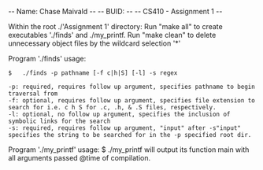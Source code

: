 -- Name: Chase Maivald --
-- BUID: --
-- CS410 - Assignment 1 --

Within the root ./'Assignment 1' directory:
	Run "make all" to create executables './finds' and ./my_printf.
	Run "make clean" to delete unnecessary object files by the wildcard selection '*'

Program './finds' usage:

	$	./finds -p pathname [-f c|h|S] [-l] -s regex

	-p: required, requires follow up argument, specifies pathname to begin traversal from
	-f: optional, requires follow up argument, specifies file extension to search for i.e. c h S for .c, .h, & .S files, respectively.
	-l: optional, no follow up argument, specifies the inclusion of symbolic links for the search
	-s: required, requires follow up argument, "input" after -s"input" specifies the string to be searched for in the -p specified root dir.

Program './my_printf' usage:
	$	./my_printf will output its function main with all arguments passed @time of compilation.
